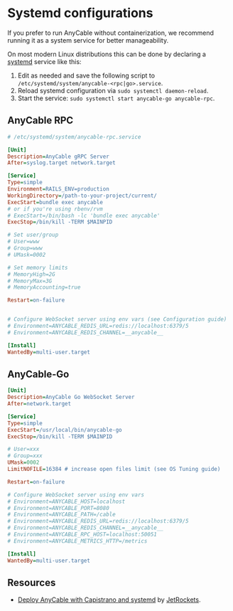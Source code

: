 # Systemd configurations

If you prefer to run AnyCable without containerization, we recommend running it as a system service for better manageability.

On most modern Linux distributions this can be done by declaring a [systemd](https://www.freedesktop.org/wiki/Software/systemd/) service like this:

1. Edit as needed and save the following script to `/etc/systemd/system/anycable-<rpc|go>.service`.
1. Reload systemd configuration via `sudo systemctl daemon-reload`.
1. Start the service: `sudo systemctl start anycable-go anycable-rpc`.

## AnyCable RPC

```ini
# /etc/systemd/system/anycable-rpc.service

[Unit]
Description=AnyCable gRPC Server
After=syslog.target network.target

[Service]
Type=simple
Environment=RAILS_ENV=production
WorkingDirectory=/path-to-your-project/current/
ExecStart=bundle exec anycable
# or if you're using rbenv/rvm
# ExecStart=/bin/bash -lc 'bundle exec anycable'
ExecStop=/bin/kill -TERM $MAINPID

# Set user/group
# User=www
# Group=www
# UMask=0002

# Set memory limits
# MemoryHigh=2G
# MemoryMax=3G
# MemoryAccounting=true

Restart=on-failure


# Configure WebSocket server using env vars (see Configuration guide)
# Environment=ANYCABLE_REDIS_URL=redis://localhost:6379/5
# Environment=ANYCABLE_REDIS_CHANNEL=__anycable__

[Install]
WantedBy=multi-user.target
```

## AnyCable-Go

```ini
[Unit]
Description=AnyCable Go WebSocket Server
After=network.target

[Service]
Type=simple
ExecStart=/usr/local/bin/anycable-go
ExecStop=/bin/kill -TERM $MAINPID

# User=xxx
# Group=xxx
UMask=0002
LimitNOFILE=16384 # increase open files limit (see OS Tuning guide)

Restart=on-failure

# Configure WebSocket server using env vars
# Environment=ANYCABLE_HOST=localhost
# Environment=ANYCABLE_PORT=8080
# Environment=ANYCABLE_PATH=/cable
# Environment=ANYCABLE_REDIS_URL=redis://localhost:6379/5
# Environment=ANYCABLE_REDIS_CHANNEL=__anycable__
# Environment=ANYCABLE_RPC_HOST=localhost:50051
# Environment=ANYCABLE_METRICS_HTTP=/metrics

[Install]
WantedBy=multi-user.target
```

## Resources

- [Deploy AnyCable with Capistrano and systemd](https://jetrockets.com/blog/deploy-anycable-with-capistrano-and-systemd) by [JetRockets](https://jetrockets.com).
